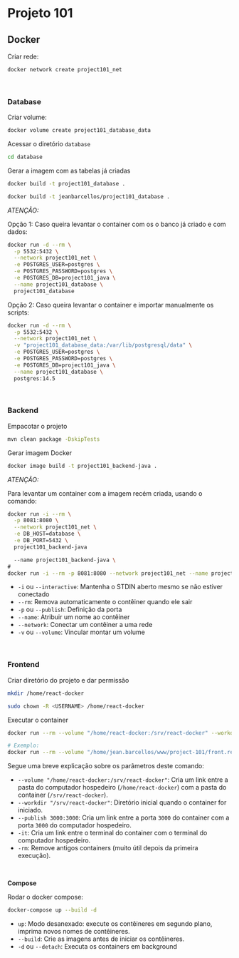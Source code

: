# Projeto 101

## Docker

Criar rede:

```bash
docker network create project101_net
```

<br>

### **Database**

Criar volume:

```bash
docker volume create project101_database_data
```

Acessar o diretório `database`

```bash
cd database
```

Gerar a imagem com as tabelas já criadas

```bash
docker build -t project101_database .

docker build -t jeanbarcellos/project101_database .
```

_ATENÇÃO:_

Opção 1: Caso queira levantar o container com os o banco já criado e com dados:

```bash
docker run -d --rm \
  -p 5532:5432 \
  --network project101_net \
  -e POSTGRES_USER=postgres \
  -e POSTGRES_PASSWORD=postgres \
  -e POSTGRES_DB=project101_java \
  --name project101_database \
  project101_database
```

Opção 2: Caso queira levantar o container e importar manualmente os scripts:

```bash
docker run -d --rm \
  -p 5532:5432 \
  --network project101_net \
  -v "project101_database_data:/var/lib/postgresql/data" \
  -e POSTGRES_USER=postgres \
  -e POSTGRES_PASSWORD=postgres \
  -e POSTGRES_DB=project101_java \
  --name project101_database \
  postgres:14.5
```

<br>

### **Backend**

Empacotar o projeto

```bash
mvn clean package -DskipTests
```

Gerar imagem Docker

```bash
docker image build -t project101_backend-java .
```

_ATENÇÃO:_

Para levantar um container com a imagem recém criada, usando o comando:

```bash
docker run -i --rm \
  -p 8081:8080 \
  --network project101_net \
  -e DB_HOST=database \
  -e DB_PORT=5432 \
  project101_backend-java

  --name project101_backend-java \
#
docker run -i --rm -p 8081:8080 --network project101_net --name project101_backend-java project101_backend-java
```

- `-i` ou `--interactive`: Mantenha o STDIN aberto mesmo se não estiver conectado
- `--rm`: Remova automaticamente o contêiner quando ele sair
- `-p` ou `--publish`: Definição da porta
- `--name`: Atribuir um nome ao contêiner
- `--network`: Conectar um contêiner a uma rede
- `-v` ou `--volume`: Vincular montar um volume

<br>

### **Frontend**

Criar diretório do projeto e dar permissão

```bash
mkdir /home/react-docker

sudo chown -R <USERNAME> /home/react-docker
```

Executar o container

```bash
docker run --rm --volume "/home/react-docker:/srv/react-docker" --workdir "/srv/react-docker" --publish 3000:3000 -it node bash

# Exemplo:
docker run --rm --volume "/home/jean.barcellos/www/project-101/front.reactjs:/srv/react-docker" --workdir "/srv/react-docker" --publish 3000:3000 -it node bash
```

Segue uma breve explicação sobre os parâmetros deste comando:

- `--volume "/home/react-docker:/srv/react-docker"`: Cria um link entre a pasta do computador hospedeiro (`/home/react-docker`) com a pasta do container (`/srv/react-docker`).
- `--workdir "/srv/react-docker"`: Diretório inicial quando o container for iniciado.
- `--publish 3000:3000`: Cria um link entre a porta `3000` do container com a porta `3000` do computador hospedeiro.
- `-it`: Cria um link entre o terminal do container com o terminal do computador hospedeiro.
- `-rm`: Remove antigos containers (muito útil depois da primeira execução).

<br>

**Compose**

Rodar o docker compose:

```bash
docker-compose up --build -d
```

- `up`: Modo desanexado: execute os contêineres em segundo plano, imprima novos nomes de contêineres.
- `--build`: Crie as imagens antes de iniciar os contêineres.
- `-d` ou `--detach`: Executa os containers em background
